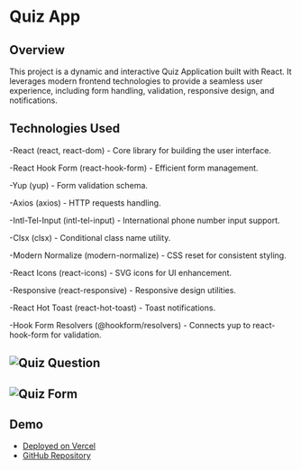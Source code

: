 # Quiz App

## Overview

This project is a dynamic and interactive Quiz Application built with React. It
leverages modern frontend technologies to provide a seamless user experience,
including form handling, validation, responsive design, and notifications.

## Technologies Used

-React (react, react-dom) - Core library for building the user interface.

-React Hook Form (react-hook-form) - Efficient form management.

-Yup (yup) - Form validation schema.

-Axios (axios) - HTTP requests handling.

-Intl-Tel-Input (intl-tel-input) - International phone number input support.

-Clsx (clsx) - Conditional class name utility.

-Modern Normalize (modern-normalize) - CSS reset for consistent styling.

-React Icons (react-icons) - SVG icons for UI enhancement.

-Responsive (react-responsive) - Responsive design utilities.

-React Hot Toast (react-hot-toast) - Toast notifications.

-Hook Form Resolvers (@hookform/resolvers) - Connects yup to react-hook-form for
validation.

## ![Quiz Question](./pablic/quizQuestion.png)

## ![Quiz Form](./pablic/quizForm.png)

## Demo

- [Deployed on Vercel](https://test-task-sigma-pied.vercel.app)
- [GitHub Repository](https://github.com/Mariia-Petlovana-91/test-task)
